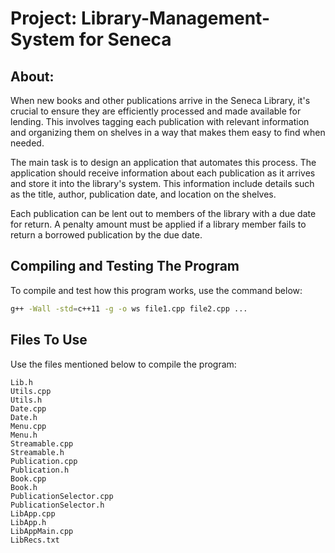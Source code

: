 # Project: Library-Management-System for Seneca

## About:

When new books and other publications arrive in the Seneca Library, it's crucial to ensure they are efficiently processed and made available for lending. This involves tagging each publication with relevant information and organizing them on shelves in a way that makes them easy to find when needed.

The main task is to design an application that automates this process. The application should receive information about each publication as it arrives and store it into the library's system. This information include details such as the title, author, publication date, and location on the shelves.

Each publication can be lent out to members of the library with a due date for return. A penalty amount must be applied if a library member fails to return a borrowed publication by the due date.

## Compiling and Testing The Program

To compile and test how this program works, use the command below:

```bash
g++ -Wall -std=c++11 -g -o ws file1.cpp file2.cpp ...
```

## Files To Use
Use the files mentioned below to compile the program:
```Text
Lib.h
Utils.cpp
Utils.h
Date.cpp
Date.h
Menu.cpp
Menu.h
Streamable.cpp
Streamable.h
Publication.cpp
Publication.h
Book.cpp
Book.h
PublicationSelector.cpp
PublicationSelector.h
LibApp.cpp
LibApp.h
LibAppMain.cpp
LibRecs.txt
```